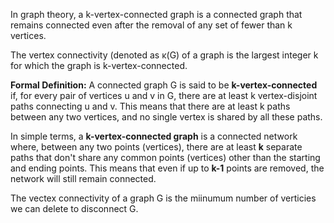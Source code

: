 In graph theory, a k-vertex-connected graph is a connected graph that remains connected even after the removal of any set of fewer than k vertices. 

The vertex connectivity (denoted as κ(G) of a graph is the largest integer k for which the graph is k-vertex-connected.

**Formal Definition:**
A connected graph G is said to be **k-vertex-connected** if, for every pair of vertices u and v in G, there are at least k vertex-disjoint paths connecting u and v. This means that there are at least k paths between any two vertices, and no single vertex is shared by all these paths.

In simple terms, a **k-vertex-connected graph** is a connected network where, between any two points (vertices), there are at least **k** separate paths that don't share any common points (vertices) other than the starting and ending points. This means that even if up to **k-1** points are removed, the network will still remain connected.

The vectex connectivity of a graph G is the miinumum number of verticies we can delete to disconnect G.

